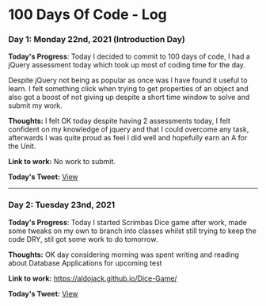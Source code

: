 <!-- Daily Template
### Day x: Date

**Today's Progress**:   

**Thoughts:** 

**Link to work:** 

**Today's Tweet:** [View]()
___
 -->

# 100 Days Of Code - Log

### Day 1: Monday 22nd, 2021 (Introduction Day)

**Today's Progress**: Today I decided to commit to 100 days of code, I had a jQuery assessment today which took up most of coding time for the day.  

Despite jQuery not being as popular as once was I have found it useful to learn.  I felt something click when trying to get properties of an object and also got a boost of not giving up despite a short time window to solve and submit my work.  

**Thoughts:** I felt OK today despite having 2 assessments today, I felt confident on my knowledge of jquery and that I could overcome any task, afterwards I was quite proud as feel I did well and hopefully earn an A for the Unit.  

**Link to work:** No work to submit.  

**Today's Tweet:** [View](https://twitter.com/MrAldoJack/status/1462806247816708108)
___

### Day 2: Tuesday 23nd, 2021 

**Today's Progress**:   Today I started Scrimbas Dice game after work, made some tweaks on my own to branch into classes whilst still trying to keep the code DRY, stil got some work to do tomorrow.  

**Thoughts:** OK day considering morning was spent writing and reading about Database Applications for upcoming test

**Link to work:** https://aldojack.github.io/Dice-Game/

**Today's Tweet:** [View](https://twitter.com/MrAldoJack/status/1463300598498050053)



